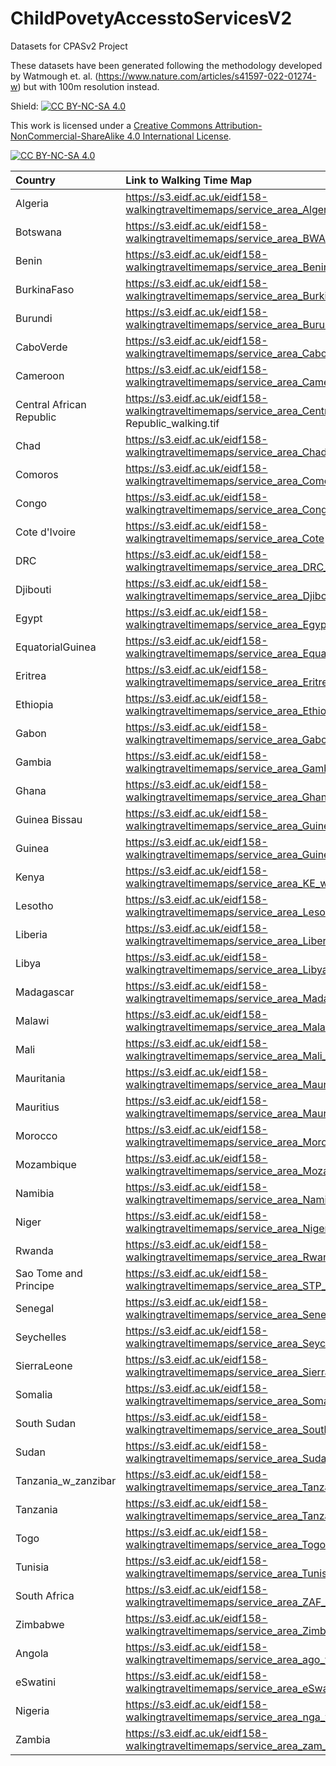 # ChildPovetyAccesstoServicesV2
Datasets for CPASv2 Project

These datasets have been generated following the methodology developed by Watmough et. al. (https://www.nature.com/articles/s41597-022-01274-w) but with 100m resolution instead.

Shield: [![CC BY-NC-SA 4.0][cc-by-nc-sa-shield]][cc-by-nc-sa]

This work is licensed under a
[Creative Commons Attribution-NonCommercial-ShareAlike 4.0 International License][cc-by-nc-sa].

[![CC BY-NC-SA 4.0][cc-by-nc-sa-image]][cc-by-nc-sa]

[cc-by-nc-sa]: http://creativecommons.org/licenses/by-nc-sa/4.0/
[cc-by-nc-sa-image]: https://licensebuttons.net/l/by-nc-sa/4.0/88x31.png
[cc-by-nc-sa-shield]: https://img.shields.io/badge/License-CC%20BY--NC--SA%204.0-lightgrey.svg


| Country                  | Link to Walking Time Map                                                                              | Link to Motorised Time Map                                                                                   |
|:-------------------------|:------------------------------------------------------------------------------------------------------|:-------------------------------------------------------------------------------------------------------------|
| Algeria                  | https://s3.eidf.ac.uk/eidf158-walkingtraveltimemaps/service_area_Algeria_walking.tif                  | https://s3.eidf.ac.uk/eidf158-motorised-travel-time-maps/service_area_Algeria_motorised.tif                  |
| Botswana                 | https://s3.eidf.ac.uk/eidf158-walkingtraveltimemaps/service_area_BWA_walking.tif                      | https://s3.eidf.ac.uk/eidf158-motorised-travel-time-maps/service_area_BWA_motorised.tif                      |
| Benin                    | https://s3.eidf.ac.uk/eidf158-walkingtraveltimemaps/service_area_Benin_walking.tif                    | https://s3.eidf.ac.uk/eidf158-motorised-travel-time-maps/service_area_Benin_motorised.tif                    |
| BurkinaFaso              | https://s3.eidf.ac.uk/eidf158-walkingtraveltimemaps/service_area_BurkinaFaso_walking.tif              | https://s3.eidf.ac.uk/eidf158-motorised-travel-time-maps/service_area_BurkinaFaso_motorised.tif              |
| Burundi                  | https://s3.eidf.ac.uk/eidf158-walkingtraveltimemaps/service_area_Burundi_walking.tif                  | https://s3.eidf.ac.uk/eidf158-motorised-travel-time-maps/service_area_Burundi_motorised.tif                  |
| CaboVerde                | https://s3.eidf.ac.uk/eidf158-walkingtraveltimemaps/service_area_CaboVerde_walking.tif                | https://s3.eidf.ac.uk/eidf158-motorised-travel-time-maps/service_area_CaboVerde_motorised.tif                |
| Cameroon                 | https://s3.eidf.ac.uk/eidf158-walkingtraveltimemaps/service_area_Cameroon_walking.tif                 | https://s3.eidf.ac.uk/eidf158-motorised-travel-time-maps/service_area_Cameroon_motorised.tif                 |
| Central African Republic | https://s3.eidf.ac.uk/eidf158-walkingtraveltimemaps/service_area_Central African Republic_walking.tif | https://s3.eidf.ac.uk/eidf158-motorised-travel-time-maps/service_area_Central African Republic_motorised.tif |
| Chad                     | https://s3.eidf.ac.uk/eidf158-walkingtraveltimemaps/service_area_Chad_walking.tif                     | https://s3.eidf.ac.uk/eidf158-motorised-travel-time-maps/service_area_Chad_motorised.tif                     |
| Comoros                  | https://s3.eidf.ac.uk/eidf158-walkingtraveltimemaps/service_area_Comoros_walking.tif                  | https://s3.eidf.ac.uk/eidf158-motorised-travel-time-maps/service_area_Comoros_motorised.tif                  |
| Congo                    | https://s3.eidf.ac.uk/eidf158-walkingtraveltimemaps/service_area_Congo_walking.tif                    | https://s3.eidf.ac.uk/eidf158-motorised-travel-time-maps/service_area_Congo_motorised.tif                    |
| Cote d'Ivoire            | https://s3.eidf.ac.uk/eidf158-walkingtraveltimemaps/service_area_Cote d'Ivoire_walking.tif            | https://s3.eidf.ac.uk/eidf158-motorised-travel-time-maps/service_area_Cote d'Ivoire_motorised.tif            |
| DRC                      | https://s3.eidf.ac.uk/eidf158-walkingtraveltimemaps/service_area_DRC_walking.tif                      | https://s3.eidf.ac.uk/eidf158-motorised-travel-time-maps/service_area_DRC_motorised.tif                      |
| Djibouti                 | https://s3.eidf.ac.uk/eidf158-walkingtraveltimemaps/service_area_Djibouti_walking.tif                 | https://s3.eidf.ac.uk/eidf158-motorised-travel-time-maps/service_area_Djibouti_motorised.tif                 |
| Egypt                    | https://s3.eidf.ac.uk/eidf158-walkingtraveltimemaps/service_area_Egypt_walking.tif                    | https://s3.eidf.ac.uk/eidf158-motorised-travel-time-maps/service_area_Egypt_motorised.tif                    |
| EquatorialGuinea         | https://s3.eidf.ac.uk/eidf158-walkingtraveltimemaps/service_area_EquatorialGuinea_walking.tif         | https://s3.eidf.ac.uk/eidf158-motorised-travel-time-maps/service_area_EquatorialGuinea_motorised.tif         |
| Eritrea                  | https://s3.eidf.ac.uk/eidf158-walkingtraveltimemaps/service_area_Eritrea_walking.tif                  | https://s3.eidf.ac.uk/eidf158-motorised-travel-time-maps/service_area_Eritrea_motorised.tif                  |
| Ethiopia                 | https://s3.eidf.ac.uk/eidf158-walkingtraveltimemaps/service_area_Ethiopia_walking.tif                 | https://s3.eidf.ac.uk/eidf158-motorised-travel-time-maps/service_area_Ethiopia_motorised.tif                 |
| Gabon                    | https://s3.eidf.ac.uk/eidf158-walkingtraveltimemaps/service_area_Gabon_walking.tif                    | https://s3.eidf.ac.uk/eidf158-motorised-travel-time-maps/service_area_Gabon_motorised.tif                    |
| Gambia                   | https://s3.eidf.ac.uk/eidf158-walkingtraveltimemaps/service_area_Gambia_walking.tif                   | https://s3.eidf.ac.uk/eidf158-motorised-travel-time-maps/service_area_Gambia_motorised.tif                   |
| Ghana                    | https://s3.eidf.ac.uk/eidf158-walkingtraveltimemaps/service_area_Ghana_walking.tif                    | https://s3.eidf.ac.uk/eidf158-motorised-travel-time-maps/service_area_Ghana_motorised.tif                    |
| Guinea Bissau            | https://s3.eidf.ac.uk/eidf158-walkingtraveltimemaps/service_area_Guinea Bissau_walking.tif            | https://s3.eidf.ac.uk/eidf158-motorised-travel-time-maps/service_area_Guinea Bissau_motorised.tif            |
| Guinea                   | https://s3.eidf.ac.uk/eidf158-walkingtraveltimemaps/service_area_Guinea_walking.tif                   | https://s3.eidf.ac.uk/eidf158-motorised-travel-time-maps/service_area_Guinea_motorised.tif                   |
| Kenya                    | https://s3.eidf.ac.uk/eidf158-walkingtraveltimemaps/service_area_KE_walking.tif                       | https://s3.eidf.ac.uk/eidf158-motorised-travel-time-maps/service_area_KE_motorised.tif                       |
| Lesotho                  | https://s3.eidf.ac.uk/eidf158-walkingtraveltimemaps/service_area_Lesotho_walking.tif                  | https://s3.eidf.ac.uk/eidf158-motorised-travel-time-maps/service_area_Lesotho_motorised.tif                  |
| Liberia                  | https://s3.eidf.ac.uk/eidf158-walkingtraveltimemaps/service_area_Liberia_walking.tif                  | https://s3.eidf.ac.uk/eidf158-motorised-travel-time-maps/service_area_Liberia_motorised.tif                  |
| Libya                    | https://s3.eidf.ac.uk/eidf158-walkingtraveltimemaps/service_area_Libya_walking.tif                    | https://s3.eidf.ac.uk/eidf158-motorised-travel-time-maps/service_area_Libya_motorised.tif                    |
| Madagascar               | https://s3.eidf.ac.uk/eidf158-walkingtraveltimemaps/service_area_Madagascar_walking.tif               | https://s3.eidf.ac.uk/eidf158-motorised-travel-time-maps/service_area_Madagascar_motorised.tif               |
| Malawi                   | https://s3.eidf.ac.uk/eidf158-walkingtraveltimemaps/service_area_Malawi_walking.tif                   | https://s3.eidf.ac.uk/eidf158-motorised-travel-time-maps/service_area_Malawi_motorised.tif                   |
| Mali                     | https://s3.eidf.ac.uk/eidf158-walkingtraveltimemaps/service_area_Mali_walking.tif                     | https://s3.eidf.ac.uk/eidf158-motorised-travel-time-maps/service_area_Mali_motorised.tif                     |
| Mauritania               | https://s3.eidf.ac.uk/eidf158-walkingtraveltimemaps/service_area_Mauritania_walking.tif               | https://s3.eidf.ac.uk/eidf158-motorised-travel-time-maps/service_area_Mauritania_motorised.tif               |
| Mauritius                | https://s3.eidf.ac.uk/eidf158-walkingtraveltimemaps/service_area_Mauritius_walking.tif                | https://s3.eidf.ac.uk/eidf158-motorised-travel-time-maps/service_area_Mauritius_motorised.tif                |
| Morocco                  | https://s3.eidf.ac.uk/eidf158-walkingtraveltimemaps/service_area_Morocco_walking.tif                  | https://s3.eidf.ac.uk/eidf158-motorised-travel-time-maps/service_area_Morocco_motorised.tif                  |
| Mozambique               | https://s3.eidf.ac.uk/eidf158-walkingtraveltimemaps/service_area_Mozambique_walking.tif               | https://s3.eidf.ac.uk/eidf158-motorised-travel-time-maps/service_area_Mozambique_motorised.tif               |
| Namibia                  | https://s3.eidf.ac.uk/eidf158-walkingtraveltimemaps/service_area_Namibia_walking.tif                  | https://s3.eidf.ac.uk/eidf158-motorised-travel-time-maps/service_area_Namibia_motorised.tif                  |
| Niger                    | https://s3.eidf.ac.uk/eidf158-walkingtraveltimemaps/service_area_Niger_walking.tif                    | https://s3.eidf.ac.uk/eidf158-motorised-travel-time-maps/service_area_Niger_motorised.tif                    |
| Rwanda                   | https://s3.eidf.ac.uk/eidf158-walkingtraveltimemaps/service_area_Rwanda_walking.tif                   | https://s3.eidf.ac.uk/eidf158-motorised-travel-time-maps/service_area_Rwanda_motorised.tif                   |
| Sao Tome and Principe    | https://s3.eidf.ac.uk/eidf158-walkingtraveltimemaps/service_area_STP_walking.tif                      | https://s3.eidf.ac.uk/eidf158-motorised-travel-time-maps/service_area_STP_motorised.tif                      |
| Senegal                  | https://s3.eidf.ac.uk/eidf158-walkingtraveltimemaps/service_area_Senegal_walking.tif                  | https://s3.eidf.ac.uk/eidf158-motorised-travel-time-maps/service_area_Senegal_motorised.tif                  |
| Seychelles               | https://s3.eidf.ac.uk/eidf158-walkingtraveltimemaps/service_area_Seychelles_walking.tif               | https://s3.eidf.ac.uk/eidf158-motorised-travel-time-maps/service_area_Seychelles_motorised.tif               |
| SierraLeone              | https://s3.eidf.ac.uk/eidf158-walkingtraveltimemaps/service_area_SierraLeone_walking.tif              | https://s3.eidf.ac.uk/eidf158-motorised-travel-time-maps/service_area_SierraLeone_motorised.tif              |
| Somalia                  | https://s3.eidf.ac.uk/eidf158-walkingtraveltimemaps/service_area_Somalia_walking.tif                  | https://s3.eidf.ac.uk/eidf158-motorised-travel-time-maps/service_area_Somalia_motorised.tif                  |
| South Sudan              | https://s3.eidf.ac.uk/eidf158-walkingtraveltimemaps/service_area_South Sudan_walking.tif              | https://s3.eidf.ac.uk/eidf158-motorised-travel-time-maps/service_area_South Sudan_motorised.tif              |
| Sudan                    | https://s3.eidf.ac.uk/eidf158-walkingtraveltimemaps/service_area_Sudan_walking.tif                    | https://s3.eidf.ac.uk/eidf158-motorised-travel-time-maps/service_area_Sudan_motorised.tif                    |
| Tanzania_w_zanzibar      | https://s3.eidf.ac.uk/eidf158-walkingtraveltimemaps/service_area_Tanzania_w_zanzibar_walking.tif      | https://s3.eidf.ac.uk/eidf158-motorised-travel-time-maps/service_area_Tanzania_w_zanzibar_motorised.tif      |
| Tanzania                 | https://s3.eidf.ac.uk/eidf158-walkingtraveltimemaps/service_area_Tanzania_walking.tif                 | https://s3.eidf.ac.uk/eidf158-motorised-travel-time-maps/service_area_Tanzania_motorised.tif                 |
| Togo                     | https://s3.eidf.ac.uk/eidf158-walkingtraveltimemaps/service_area_Togo_walking.tif                     | https://s3.eidf.ac.uk/eidf158-motorised-travel-time-maps/service_area_Togo_motorised.tif                     |
| Tunisia                  | https://s3.eidf.ac.uk/eidf158-walkingtraveltimemaps/service_area_Tunisia_walking.tif                  | https://s3.eidf.ac.uk/eidf158-motorised-travel-time-maps/service_area_Tunisia_motorised.tif                  |
| South Africa             | https://s3.eidf.ac.uk/eidf158-walkingtraveltimemaps/service_area_ZAF_walking.tif                      | https://s3.eidf.ac.uk/eidf158-motorised-travel-time-maps/service_area_ZAF_motorised.tif                      |
| Zimbabwe                 | https://s3.eidf.ac.uk/eidf158-walkingtraveltimemaps/service_area_Zimbabwe_walking.tif                 | https://s3.eidf.ac.uk/eidf158-motorised-travel-time-maps/service_area_Zimbabwe_motorised.tif                 |
| Angola                   | https://s3.eidf.ac.uk/eidf158-walkingtraveltimemaps/service_area_ago_walking.tif                      | https://s3.eidf.ac.uk/eidf158-motorised-travel-time-maps/service_area_ago_motorised.tif                      |
| eSwatini                 | https://s3.eidf.ac.uk/eidf158-walkingtraveltimemaps/service_area_eSwatini_walking.tif                 | https://s3.eidf.ac.uk/eidf158-motorised-travel-time-maps/service_area_eSwatini_motorised.tif                 |
| Nigeria                  | https://s3.eidf.ac.uk/eidf158-walkingtraveltimemaps/service_area_nga_walking.tif                      | https://s3.eidf.ac.uk/eidf158-motorised-travel-time-maps/service_area_nga_motorised.tif                      |
| Zambia                      | https://s3.eidf.ac.uk/eidf158-walkingtraveltimemaps/service_area_zam_walking.tif                      | https://s3.eidf.ac.uk/eidf158-motorised-travel-time-maps/service_area_zam_motorised.tif                      |
